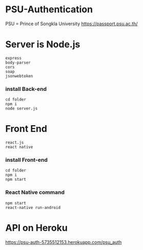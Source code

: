 # PSU-Authentication
PSU = Prince of Songkla University
https://passport.psu.ac.th/
# Server is Node.js
``` 
express
body-parser
cors
soap
jsonwebtoken
```
### install Back-end
``` 
cd folder
npm i
node server.js
```
# Front End

``` 
react.js
react native
```
### install Front-end
``` 
cd folder
npm i
npm start
```
### React Native command
``` 
npm start
react-native run-android
```

# API on Heroku
https://psu-auth-5735512153.herokuapp.com/psu_auth
